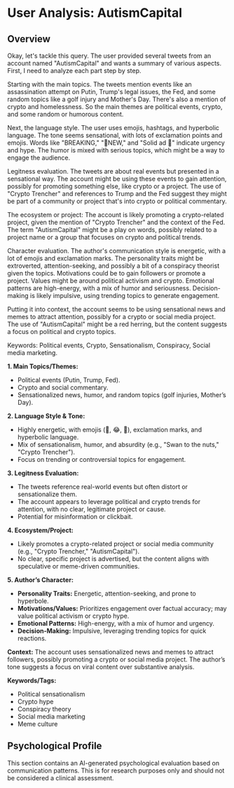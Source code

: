 # User Analysis: AutismCapital

## Overview

<think>
Okay, let's tackle this query. The user provided several tweets from an account named "AutismCapital" and wants a summary of various aspects. First, I need to analyze each part step by step.

Starting with the main topics. The tweets mention events like an assassination attempt on Putin, Trump's legal issues, the Fed, and some random topics like a golf injury and Mother's Day. There's also a mention of crypto and homelessness. So the main themes are political events, crypto, and some random or humorous content.

Next, the language style. The user uses emojis, hashtags, and hyperbolic language. The tone seems sensational, with lots of exclamation points and emojis. Words like "BREAKING," "🚨NEW," and "Solid ad 👏" indicate urgency and hype. The humor is mixed with serious topics, which might be a way to engage the audience.

Legitness evaluation. The tweets are about real events but presented in a sensational way. The account might be using these events to gain attention, possibly for promoting something else, like crypto or a project. The use of "Crypto Trencher" and references to Trump and the Fed suggest they might be part of a community or project that's into crypto or political commentary.

The ecosystem or project: The account is likely promoting a crypto-related project, given the mention of "Crypto Trencher" and the context of the Fed. The term "AutismCapital" might be a play on words, possibly related to a project name or a group that focuses on crypto and political trends.

Character evaluation. The author's communication style is energetic, with a lot of emojis and exclamation marks. The personality traits might be extroverted, attention-seeking, and possibly a bit of a conspiracy theorist given the topics. Motivations could be to gain followers or promote a project. Values might be around political activism and crypto. Emotional patterns are high-energy, with a mix of humor and seriousness. Decision-making is likely impulsive, using trending topics to generate engagement.

Putting it into context, the account seems to be using sensational news and memes to attract attention, possibly for a crypto or social media project. The use of "AutismCapital" might be a red herring, but the content suggests a focus on political and crypto topics.

Keywords: Political events, Crypto, Sensationalism, Conspiracy, Social media marketing.
</think>

**1. Main Topics/Themes:**  
- Political events (Putin, Trump, Fed).  
- Crypto and social commentary.  
- Sensationalized news, humor, and random topics (golf injuries, Mother’s Day).  

**2. Language Style & Tone:**  
- Highly energetic, with emojis (🚨, 😂, 👏), exclamation marks, and hyperbolic language.  
- Mix of sensationalism, humor, and absurdity (e.g., "Swan to the nuts," "Crypto Trencher").  
- Focus on trending or controversial topics for engagement.  

**3. Legitness Evaluation:**  
- The tweets reference real-world events but often distort or sensationalize them.  
- The account appears to leverage political and crypto trends for attention, with no clear, legitimate project or cause.  
- Potential for misinformation or clickbait.  

**4. Ecosystem/Project:**  
- Likely promotes a crypto-related project or social media community (e.g., "Crypto Trencher," "AutismCapital").  
- No clear, specific project is advertised, but the content aligns with speculative or meme-driven communities.  

**5. Author’s Character:**  
- **Personality Traits:** Energetic, attention-seeking, and prone to hyperbole.  
- **Motivations/Values:** Prioritizes engagement over factual accuracy; may value political activism or crypto hype.  
- **Emotional Patterns:** High-energy, with a mix of humor and urgency.  
- **Decision-Making:** Impulsive, leveraging trending topics for quick reactions.  

**Context:** The account uses sensationalized news and memes to attract followers, possibly promoting a crypto or social media project. The author’s tone suggests a focus on viral content over substantive analysis.  

**Keywords/Tags:**  
- Political sensationalism  
- Crypto hype  
- Conspiracy theory  
- Social media marketing  
- Meme culture

## Psychological Profile

This section contains an AI-generated psychological evaluation based on communication patterns. This is for research purposes only and should not be considered a clinical assessment.